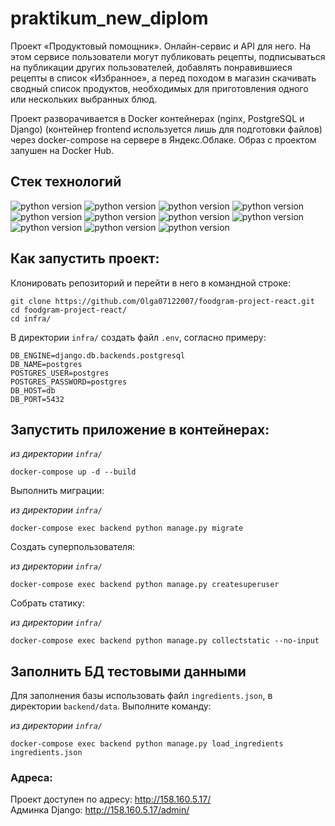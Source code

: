 # praktikum_new_diplom

Проект «Продуктовый помощник». Онлайн-сервис и API для него. На этом сервисе пользователи могут публиковать рецепты, 
подписываться на публикации других пользователей, добавлять понравившиеся рецепты в список «Избранное», 
а перед походом в магазин скачивать сводный список продуктов, необходимых для приготовления одного 
или нескольких выбранных блюд.  
  
Проект разворачивается в Docker контейнерах (nginx, PostgreSQL и Django) 
(контейнер frontend используется лишь для подготовки файлов) через docker-compose на сервере в Яндекс.Облаке. 
Образ с проектом запушен на Docker Hub.  
  
  
## Стек технологий

![python version](https://img.shields.io/badge/Python-3.7-yellowgreen) 
![python version](https://img.shields.io/badge/Django-3.2-yellowgreen) 
![python version](https://img.shields.io/badge/djangorestframework-3.12.4-yellowgreen) 
![python version](https://img.shields.io/badge/djoser-2.1.0-yellowgreen) 
![python version](https://img.shields.io/badge/PostgreSQL-D2691E)
![python version](https://img.shields.io/badge/Nginx-ADD8E6)
![python version](https://img.shields.io/badge/gunicorn-00FFFF)
![python version](https://img.shields.io/badge/Docker-FF7F50)
![python version](https://img.shields.io/badge/DockerHub-008000)
![python version](https://img.shields.io/badge/JS-FFD700)
![python version](https://img.shields.io/badge/GitHubActions-C71585)

## Как запустить проект:

Клонировать репозиторий и перейти в него в командной строке:

```
git clone https://github.com/Olga07122007/foodgram-project-react.git
cd foodgram-project-react/
cd infra/
```

В директории `infra/` создать файл `.env`, согласно примеру:

```
DB_ENGINE=django.db.backends.postgresql
DB_NAME=postgres
POSTGRES_USER=postgres
POSTGRES_PASSWORD=postgres
DB_HOST=db
DB_PORT=5432
```


## Запустить приложение в контейнерах:

*из директории `infra/`*
```
docker-compose up -d --build
```

Выполнить миграции:

*из директории `infra/`*
```
docker-compose exec backend python manage.py migrate
```

Создать суперпользователя:

*из директории `infra/`*
```
docker-compose exec backend python manage.py createsuperuser
```

Собрать статику:

*из директории `infra/`*
```
docker-compose exec backend python manage.py collectstatic --no-input
```

## Заполнить БД тестовыми данными

Для заполнения базы использовать файл `ingredients.json`, в директории `backend/data`. Выполните команду:

*из директории `infra/`*
```
docker-compose exec backend python manage.py load_ingredients ingredients.json
```


### Адресa:
Проект доступен по адресу: http://158.160.5.17/  
Админка Django: http://158.160.5.17/admin/
